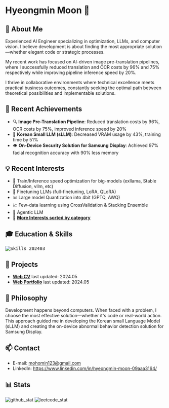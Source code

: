 # Hyeongmin Moon 👋

## 🧠 About Me
Experienced AI Engineer specializing in optimization, LLMs, and computer vision. I believe development is about finding the most appropriate solution—whether elegant code or strategic processes.

My recent work has focused on AI-driven image pre-translation pipelines, where I successfully reduced translation and OCR costs by 96% and 75% respectively while improving pipeline inference speed by 20%.

I thrive in collaborative environments where technical excellence meets practical business outcomes, constantly seeking the optimal path between theoretical possibilities and implementable solutions.

## 🚀 Recent Achievements
- 🔍 **Image Pre-Translation Pipeline**: Reduced translation costs by 96%, OCR costs by 75%, improved inference speed by 20%
- 🤖 **Korean Small LLM (sLLM)**: Decreased VRAM usage by 43%, training time by 51%
- 👁️ **On-Device Security Solution for Samsung Display**: Achieved 97% facial recognition accuracy with 90% less memory

## 💡 Recent Interests
- 🚀 Train/Inference speed optimization for big-models (exllama, Stable Diffusion, vllm, etc)
- 🧠 Finetuning LLMs (full-finetuning, LoRA, QLoRA)
- 📊 Large model Quantization into 4bit (GPTQ, AWQ)
- 📈 Few-data learning using CrossValidation & Stacking Ensemble
- 🤖 Agentic LLM
- 🌟 **[More Interests sorted by category](https://github.com/HyeongminMoon?tab=stars)**

## 🎓 Education & Skills
<kbd>![Skills_202403](https://github.com/HyeongminMoon/HyeongminMoon/assets/32811724/21c2ed80-1679-4510-9ec0-869f94ac7a9e)</kbd>

## 📂 Projects
- **[Web CV](https://mohomin.notion.site/mohomin/d0b18c9ace81452c97fe4c3ab0a8037d)** last updated: 2024.05
- **[Web Portfolio](https://mohomin.notion.site/mohomin/4fcf2f8f5ebd46bdb7724ab16d1afada)** last updated: 2024.05

## 🌟 Philosophy
Development happens beyond computers. When faced with a problem, I choose the most effective solution—whether it's code or real-world action. This approach guided me in developing the Korean small Language Model (sLLM) and creating the on-device abnormal behavior detection solution for Samsung Display.

## 📫 Contact
- E-mail: mohomin123@gmail.com
- LinkedIn: https://www.linkedin.com/in/hyeongmin-moon-09aaa3164/

## 📊 Stats
![github_stat](https://github-readme-stats.vercel.app/api?username=HyeongminMoon&show_icons=true&theme=gruvbox)
![leetcode_stat](https://leetcard.jacoblin.cool/HyeongminMoon?ext=activity)
